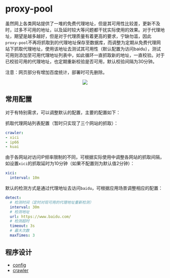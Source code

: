 # proxy-pool

虽然网上各类网站提供了一堆的免费代理地址，但是其可用性比较差，更新不及时，过多不可用的地址，以及延时较大等问题都干扰实际使用的效果。对于代理地址，期望是越多越好，但是对于代理质量有着更高的要求，宁缺勿滥，因此`proxy-pool`不再将抓取到的代理地址保存至数据库，而调整为定期从免费代理网站下抓取代理地址，使用该地址去测试其可用性（默认配置为访问baidu），测试可用则添加至可用代理地址列表中，如此循环一直抓取新的地址，一直校验。对于已校验可用的代理地址，也定期重新校验是否可用，默认校验间隔为30分钟。

注意：网页部分有增加百度统计，部署时可先删除。

<p align="center">
  <img src="https://raw.githubusercontent.com/vicanso/proxy-pool/master/assets/proxy-pool.png">
</p>

## 常用配置

对于有特别需求，可以调整默认的配置，主要的配置如下：

抓取代理网站列表配置（暂时只实现了三个网站的抓取）：

```yml
crawler:
- xici
- ip66
- kuai
```

由于各网站对访问IP频率限制的不同，可根据实际使用中调整各网站的抓取间隔，如设置`xici`的抓取延时为10分钟（如果不配置则为默认值2分钟）：

```yml
xici:
  interval: 10m
```

默认的检测方式是通过代理地址去访问`baidu`，可根据应用场景调整相应的配置：

```yml
detect:
  # 检测时间（定时对现可用的代理地址重新检测）
  interval: 30m
  # 检测地址
  url: https://www.baidu.com/
  # 检测超时
  timeout: 3s
  # 最大次数
  maxTimes: 3
```

## 程序设计

- [config](./doc/config.md)
- [crawler](./doc/crawler.md)
